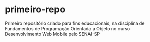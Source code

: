 # primeiro-repo
Primeiro repositório criado para fins educacionais, na disciplina de Fundamentos de Programação Orientada a Objeto no curso Desenvolvimento Web Mobile pelo SENAI-SP 
